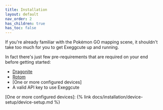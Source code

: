 ```yaml
---
title: Installation
layout: default
nav_order: 2
has_children: true
has_toc: false
---
```


If you're already familiar with the Pokémon GO mapping scene, it shouldn't take too much for you to get Exeggcute up and running.

In fact there's just few pre-requirements that are required on your end before getting started:
- [Dragonite]
- [Rotom]
- [One or more configured devices]
- A valid API key to use Exeggcute

[Dragonite]: https://github.com/UnownHash/Dragonite-Public
[Rotom]: https://github.com/UnownHash/Rotom
[One or more configured devices]: {% link docs/installation/device-setup/device-setup.md %}
